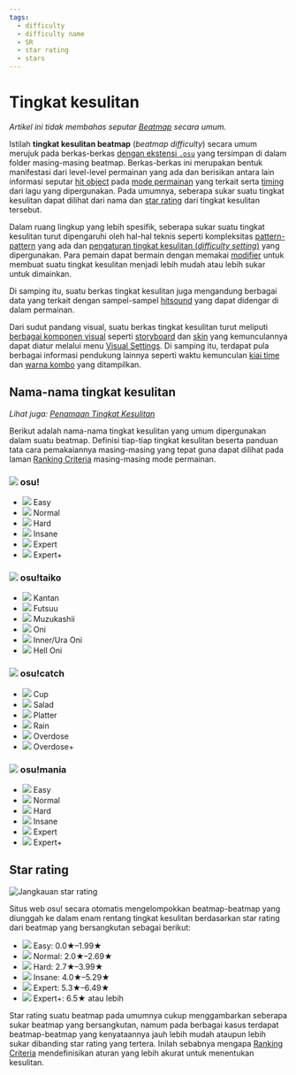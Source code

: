 ```yaml
---
tags:
  - difficulty
  - difficulty name
  - SR
  - star rating
  - stars
---
```


# Tingkat kesulitan

*Artikel ini tidak membahas seputar [Beatmap](/wiki/Beatmap) secara umum.*

Istilah **tingkat kesulitan beatmap** (*beatmap difficulty*) secara umum merujuk pada berkas-berkas [dengan ekstensi `.osu`](/wiki/osu!_File_Formats/Osu_(file_format)) yang tersimpan di dalam folder masing-masing beatmap. Berkas-berkas ini merupakan bentuk manifestasi dari level-level permainan yang ada dan berisikan antara lain informasi seputar [hit object](/wiki/Hit_object) pada [mode permainan](/wiki/Game_mode) yang terkait serta [timing](/wiki/Glossary#timing-section) dari lagu yang dipergunakan. Pada umumnya, seberapa sukar suatu tingkat kesulitan dapat dilihat dari nama dan [star rating](/wiki/Beatmapping/Star_rating) dari tingkat kesulitan tersebut.

Dalam ruang lingkup yang lebih spesifik, seberapa sukar suatu tingkat kesulitan turut dipengaruhi oleh hal-hal teknis seperti kompleksitas [pattern-pattern](/wiki/Beatmap/Pattern) yang ada dan [pengaturan tingkat kesulitan (*difficulty setting*)](/wiki/Beatmap_Editor/Song_Setup#difficulty) yang dipergunakan. Para pemain dapat bermain dengan memakai [modifier](/wiki/Game_modifier) untuk membuat suatu tingkat kesulitan menjadi lebih mudah atau lebih sukar untuk dimainkan.

Di samping itu, suatu berkas tingkat kesulitan juga mengandung berbagai data yang terkait dengan sampel-sampel [hitsound](/wiki/Beatmapping/Hitsound) yang dapat didengar di dalam permainan.

<!-- TODO: this description of visuals needs to be improved:
  - a separate section;
  - a very small paragraph on every key component, including those from Beatmap#overview;
-->

Dari sudut pandang visual, suatu berkas tingkat kesulitan turut meliputi [berbagai komponen visual](/wiki/Beatmap) seperti [storyboard](/wiki/Storyboards) dan [skin](/wiki/Skinning) yang kemunculannya dapat diatur melalui menu [Visual Settings](/wiki/Visual_Settings). Di samping itu, terdapat pula berbagai informasi pendukung lainnya seperti waktu kemunculan [kiai time](/wiki/Kiai_time) dan [warna kombo](/wiki/Glossary/Combo_colour) yang ditampilkan.

## Nama-nama tingkat kesulitan

*Lihat juga: [Penamaan Tingkat Kesulitan](/wiki/Ranking_Criteria/Difficulty_Naming)*

Berikut adalah nama-nama tingkat kesulitan yang umum dipergunakan dalam suatu beatmap. Definisi tiap-tiap tingkat kesulitan beserta panduan tata cara pemakaiannya masing-masing yang tepat guna dapat dilihat pada laman [Ranking Criteria](/wiki/Ranking_Criteria) masing-masing mode permainan.

### ![](/wiki/shared/mode/osu.png) osu!

- ![](/wiki/shared/diff/easy-s.png) Easy
- ![](/wiki/shared/diff/normal-s.png) Normal
- ![](/wiki/shared/diff/hard-s.png) Hard
- ![](/wiki/shared/diff/insane-s.png) Insane
- ![](/wiki/shared/diff/expert-s.png) Expert
- ![](/wiki/shared/diff/expertplus-s.png) Expert+

### ![](/wiki/shared/mode/taiko.png) osu!taiko

- ![](/wiki/shared/diff/easy-t.png) Kantan
- ![](/wiki/shared/diff/normal-t.png) Futsuu
- ![](/wiki/shared/diff/hard-t.png) Muzukashii
- ![](/wiki/shared/diff/insane-t.png) Oni
- ![](/wiki/shared/diff/expert-t.png) Inner/Ura Oni
- ![](/wiki/shared/diff/expertplus-t.png) Hell Oni

### ![](/wiki/shared/mode/catch.png) osu!catch

- ![](/wiki/shared/diff/easy-c.png) Cup
- ![](/wiki/shared/diff/normal-c.png) Salad
- ![](/wiki/shared/diff/hard-c.png) Platter
- ![](/wiki/shared/diff/insane-c.png) Rain
- ![](/wiki/shared/diff/expert-c.png) Overdose
- ![](/wiki/shared/diff/expertplus-c.png) Overdose+

### ![](/wiki/shared/mode/mania.png) osu!mania

- ![](/wiki/shared/diff/easy-m.png) Easy
- ![](/wiki/shared/diff/normal-m.png) Normal
- ![](/wiki/shared/diff/hard-m.png) Hard
- ![](/wiki/shared/diff/insane-m.png) Insane
- ![](/wiki/shared/diff/expert-m.png) Expert
- ![](/wiki/shared/diff/expertplus-m.png) Expert+

## Star rating

![Jangkauan star rating](img/SR-range.png)

Situs web osu! secara otomatis mengelompokkan beatmap-beatmap yang diunggah ke dalam enam rentang tingkat kesulitan berdasarkan star rating dari beatmap yang bersangkutan sebagai berikut:

- ![](/wiki/shared/diff/easy-s.png) Easy: 0.0★–1.99★
- ![](/wiki/shared/diff/normal-s.png) Normal: 2.0★–2.69★
- ![](/wiki/shared/diff/hard-s.png) Hard: 2.7★–3.99★
- ![](/wiki/shared/diff/insane-s.png) Insane: 4.0★–5.29★
- ![](/wiki/shared/diff/expert-s.png) Expert: 5.3★–6.49★
- ![](/wiki/shared/diff/expertplus-s.png) Expert+: 6.5★ atau lebih

Star rating suatu beatmap pada umumnya cukup menggambarkan seberapa sukar beatmap yang bersangkutan, namum pada berbagai kasus terdapat beatmap-beatmap yang kenyataannya jauh lebih mudah ataupun lebih sukar dibanding star rating yang tertera. Inilah sebabnya mengapa [Ranking Criteria](/wiki/Ranking_Criteria) mendefinisikan aturan yang lebih akurat untuk menentukan kesulitan.
